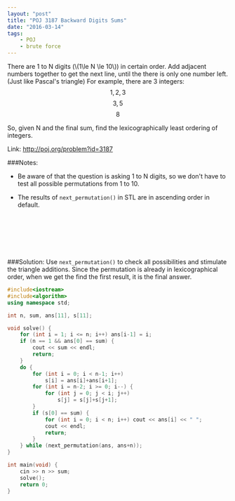 ```yaml
---
layout: "post"
title: "POJ 3187 Backward Digits Sums"
date: "2016-03-14"
tags:
    - POJ
    - brute force
---
```


There are 1 to N digits (\\(1\le N \le 10\\)) in certain order. Add adjacent numbers together to get the next line, until the there is only one number left.(Just like Pascal's triangle)
For example, there are 3 integers:
$$ 1, 2, 3 $$
$$ 3, 5 $$
$$ 8 $$

So, given N and the final sum, find the lexicographically least ordering of integers.

Link: http://poj.org/problem?id=3187

###Notes:
- Be aware of that the question is asking 1 to N digits, so we don't have to test all possible permutations from 1 to 10.

- The results of `next_permutation()` in STL are in ascending order in default.

<br>
<br>
<br>
<br>
<br>

###Solution:
Use `next_permutation()` to check all possibilities and stimulate the triangle additions. Since the permutation is already in lexicographical order, when we get the find the first result, it is the final answer.


```cpp
#include<iostream>
#include<algorithm>
using namespace std;

int n, sum, ans[11], s[11];

void solve() {
	for (int i = 1; i <= n; i++) ans[i-1] = i;
	if (n == 1 && ans[0] == sum) {
		cout << sum << endl;
		return;
	}
	do {
		for (int i = 0; i < n-1; i++)
			s[i] = ans[i]+ans[i+1];
		for (int i = n-2; i >= 0; i--) {
			for (int j = 0; j < i; j++)
				s[j] = s[j]+s[j+1];
		}
		if (s[0] == sum) {
			for (int i = 0; i < n; i++) cout << ans[i] << " ";
			cout << endl;
			return;
		}
	} while (next_permutation(ans, ans+n));
}

int main(void) {
	cin >> n >> sum;
	solve();
	return 0;
}
```
